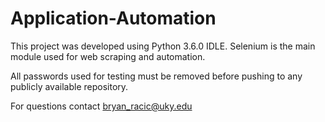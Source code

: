 # Application-Automation

This project was developed using Python 3.6.0 IDLE. 
Selenium is the main module used for web scraping and automation. 

All passwords used for testing must be removed before pushing to any publicly available repository.

For questions contact bryan_racic@uky.edu
